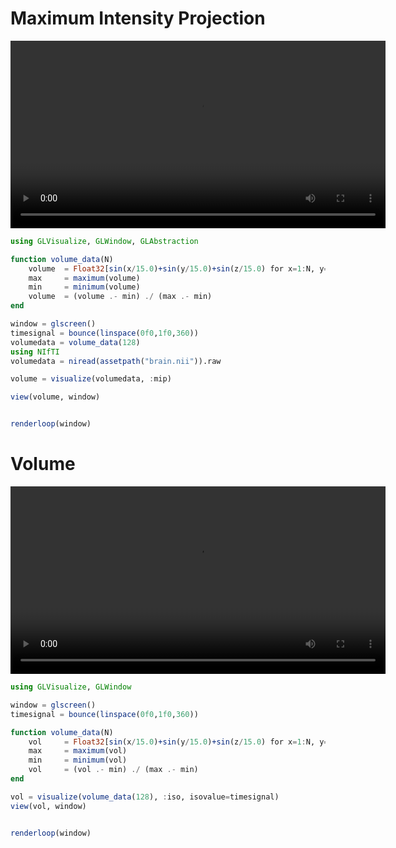 # Maximum Intensity Projection

<video  width="600" autoplay loop><source src="../../media/maximum_intensity_projection.webm"> Your browser does not support the video tag. </video>

```Julia
using GLVisualize, GLWindow, GLAbstraction

function volume_data(N)
	volume 	= Float32[sin(x/15.0)+sin(y/15.0)+sin(z/15.0) for x=1:N, y=1:N, z=1:N]
	max 	= maximum(volume)
	min 	= minimum(volume)
	volume 	= (volume .- min) ./ (max .- min)
end

window = glscreen()
timesignal = bounce(linspace(0f0,1f0,360))
volumedata = volume_data(128)
using NIfTI
volumedata = niread(assetpath("brain.nii")).raw

volume = visualize(volumedata, :mip)

view(volume, window)


renderloop(window)

```

# Volume

<video  width="600" autoplay loop><source src="../../media/volume.webm"> Your browser does not support the video tag. </video>

```Julia
using GLVisualize, GLWindow

window = glscreen()
timesignal = bounce(linspace(0f0,1f0,360))

function volume_data(N)
	vol 	= Float32[sin(x/15.0)+sin(y/15.0)+sin(z/15.0) for x=1:N, y=1:N, z=1:N]
	max 	= maximum(vol)
	min 	= minimum(vol)
	vol 	= (vol .- min) ./ (max .- min)
end

vol = visualize(volume_data(128), :iso, isovalue=timesignal)
view(vol, window)


renderloop(window)

```

